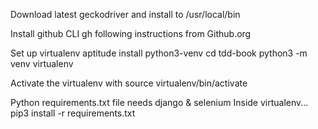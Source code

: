 Download latest geckodriver and install to /usr/local/bin

Install github CLI gh following instructions from 
Github.org

Set up virtualenv
aptitude install python3-venv
cd tdd-book
python3 -m venv virtualenv


Activate the virtualenv with 
source virtualenv/bin/activate

Python requirements.txt file needs django & selenium
Inside virtualenv...
pip3 install -r requirements.txt




